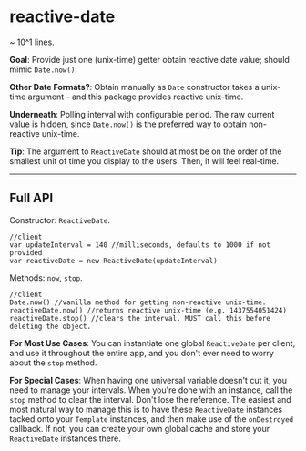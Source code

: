# reactive-date

~ 10^1 lines.

**Goal**: Provide just one (unix-time) getter obtain reactive date value; should mimic `Date.now()`.

**Other Date Formats?**: Obtain manually as `Date` constructor takes a unix-time argument - and this package provides reactive unix-time.

**Underneath**: Polling interval with configurable period. The raw current value is hidden, since `Date.now()` is the preferred way to obtain non-reactive unix-time.

**Tip**: The argument to `ReactiveDate` should at most be on the order of the smallest unit of time you display to the users. Then, it will feel real-time.

---

## Full API

Constructor: `ReactiveDate`.
```
//client
var updateInterval = 140 //milliseconds, defaults to 1000 if not provided
var reactiveDate = new ReactiveDate(updateInterval)
```

Methods: `now`, `stop`.
```
//client
Date.now() //vanilla method for getting non-reactive unix-time.
reactiveDate.now() //returns reactive unix-time (e.g. 1437554051424)
reactiveDate.stop() //clears the interval. MUST call this before deleting the object.
```

**For Most Use Cases**: You can instantiate one global `ReactiveDate` per client, and use it throughout the entire app, and you don't ever need to worry about the `stop` method. 

**For Special Cases**: When having one universal variable doesn't cut it, you need to manage your intervals. When you're done with an instance, call the `stop` method to clear the interval. Don't lose the reference. The easiest and most natural way to manage this is to have these `ReactiveDate` instances tacked onto your `Template` instances, and then make use of the `onDestroyed` callback. If not, you can create your own global cache and store your `ReactiveDate` instances there.  
